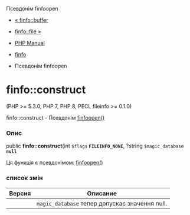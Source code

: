 Псевдонім finfoopen

-   [« finfo::buffer](finfo.buffer.md)
    
-   [finfo::file »](finfo.file.md)
    
-   [PHP Manual](index.md)
    
-   [finfo](class.finfo.md)
    
-   Псевдонім finfoopen
    

# finfo::construct

(PHP >= 5.3.0, PHP 7, PHP 8, PECL fileinfo >= 0.1.0)

finfo::construct - Псевдонім [finfoopen()](function.finfo-open.html)

### Опис

public **finfo::construct**(int `$flags` **`FILEINFO_NONE`**, ?string `$magic_database` **`null`**

Ця функція є псевдонімом: [finfoopen()](function.finfo-open.html)

### список змін

| Версия | Описание |
| --- | --- |
|  | `magic_database` тепер допускає значення null. |